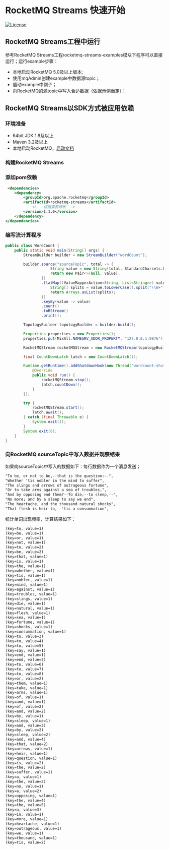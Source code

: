 # RocketMQ Streams 快速开始

[![License](https://img.shields.io/badge/license-Apache%202-4EB1BA.svg)](https://www.apache.org/licenses/LICENSE-2.0.html)


## RocketMQ Streams工程中运行
参考RocketMQ Streams工程rocketmq-streams-examples模块下程序可以直接运行；运行example步骤：
* 本地启动RocketMQ 5.0及以上版本;
* 使用mqAdmin创建example中数据源topic；
* 启动example中例子；
* 向RocketMQ的源topic中写入合适数据（依据示例而定）；

## RocketMQ Streams以SDK方式被应用依赖
### 环境准备
- 64bit JDK 1.8及以上
- Maven 3.2及以上
- 本地启动RocketMQ，[启动文档](https://rocketmq.apache.org/docs/quick-start/)

### 构建RocketMQ Streams

 
### 添加pom依赖

```xml
 <dependencies>
    <dependency>
        <groupId>org.apache.rocketmq</groupId>
        <artifactId>rocketmq-streams</artifactId>
            <!-- 根据需要修改 -->
        <version>1.1.0</version>
    </dependency>
</dependencies>
```

### 编写流计算程序
```java
public class WordCount {
    public static void main(String[] args) {
        StreamBuilder builder = new StreamBuilder("wordCount");

        builder.source("sourceTopic", total -> {
                    String value = new String(total, StandardCharsets.UTF_8);
                    return new Pair<>(null, value);
                })
                .flatMap((ValueMapperAction<String, List<String>>) value -> {
                    String[] splits = value.toLowerCase().split("\\W+");
                    return Arrays.asList(splits);
                })
                .keyBy(value -> value)
                .count()
                .toRStream()
                .print();

        TopologyBuilder topologyBuilder = builder.build();

        Properties properties = new Properties();
        properties.put(MixAll.NAMESRV_ADDR_PROPERTY, "127.0.0.1:9876");

        RocketMQStream rocketMQStream = new RocketMQStream(topologyBuilder, properties);

        final CountDownLatch latch = new CountDownLatch(1);

        Runtime.getRuntime().addShutdownHook(new Thread("wordcount-shutdown-hook") {
            @Override
            public void run() {
                rocketMQStream.stop();
                latch.countDown();
            }
        });

        try {
            rocketMQStream.start();
            latch.await();
        } catch (final Throwable e) {
            System.exit(1);
        }
        System.exit(0);
    }
}
```

### 向RocketMQ sourceTopic中写入数据并观察结果
如果向sourceTopic中写入的数据如下：每行数据作为一个消息发送；
```xml
"To be, or not to be,--that is the question:--",
"Whether 'tis nobler in the mind to suffer",
"The slings and arrows of outrageous fortune",
"Or to take arms against a sea of troubles,",
"And by opposing end them?--To die,--to sleep,--",
"No more; and by a sleep to say we end",
"The heartache, and the thousand natural shocks",
"That flesh is heir to,--'tis a consummation",
```
统计单词出现频率，计算结果如下：
```xml
(key=to, value=1)
(key=be, value=1)
(key=or, value=1)
(key=not, value=1)
(key=to, value=2)
(key=be, value=2)
(key=that, value=1)
(key=is, value=1)
(key=the, value=1)
(key=whether, value=1)
(key=tis, value=1)
(key=nobler, value=1)
(key=mind, value=1)
(key=against, value=1)
(key=troubles, value=1)
(key=slings, value=1)
(key=die, value=1)
(key=natural, value=1)
(key=flesh, value=1)
(key=sea, value=1)
(key=fortune, value=1)
(key=shocks, value=1)
(key=consummation, value=1)
(key=to, value=3)
(key=to, value=4)
(key=to, value=5)
(key=say, value=1)
(key=end, value=1)
(key=end, value=2)
(key=to, value=6)
(key=to, value=7)
(key=to, value=8)
(key=or, value=2)
(key=them, value=1)
(key=take, value=1)
(key=arms, value=1)
(key=of, value=1)
(key=and, value=1)
(key=of, value=2)
(key=and, value=2)
(key=by, value=1)
(key=sleep, value=1)
(key=and, value=3)
(key=by, value=2)
(key=sleep, value=2)
(key=and, value=4)
(key=that, value=2)
(key=arrows, value=1)
(key=heir, value=1)
(key=question, value=1)
(key=is, value=2)
(key=the, value=2)
(key=suffer, value=1)
(key=a, value=1)
(key=the, value=3)
(key=no, value=1)
(key=a, value=2)
(key=opposing, value=1)
(key=the, value=4)
(key=the, value=5)
(key=a, value=3)
(key=in, value=1)
(key=more, value=1)
(key=heartache, value=1)
(key=outrageous, value=1)
(key=we, value=1)
(key=thousand, value=1)
(key=tis, value=2)
```


